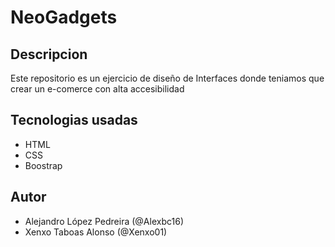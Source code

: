 # NeoGadgets
## Descripcion
Este repositorio es un ejercicio de diseño de Interfaces donde teniamos que crear un e-comerce con alta accesibilidad
## Tecnologias usadas
- HTML
- CSS
- Boostrap
## Autor
- Alejandro López Pedreira (@Alexbc16)
- Xenxo Taboas Alonso (@Xenxo01)
